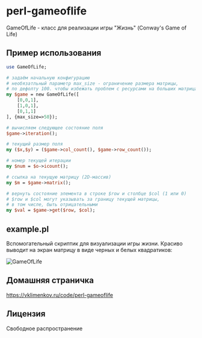 # perl-gameoflife
GameOfLife - класс для реализации игры "Жизнь" (Conway's Game of Life)
## Пример использования
```Perl
use GameOfLife;

# задаём начальную конфигурацию
# необязатльный параметр max_size - ограничение размера матрицы,
# по дефолту 100. чтобы избежать проблем с ресурсами на больших матрицах
my $game = new GameOfLife([
	[0,0,1],
	[1,0,1],
	[0,1,1]
], {max_size=>50});

# вычисляем следующее состояние поля
$game->iteration();

# текущий размер поля
my ($x,$y) = ($game->col_count(), $game->row_count());

# номер текущей итерации
my $num = $o->icount();

# ссылка на текущую матрицу (2D-массив)
my $m = $game->matrix();

# вернуть состояние элемента в строке $row и столбце $col (1 или 0)
# $row и $col могут указывать за границу текущей матрицы, 
# в том числе, быть отрицательными
my $val = $game->get($row, $col);
```
## example.pl
Вспомогательный скриптик для визуализации игры жизни.
Красиво выводит на экран матрицу в виде черных и белых квадратиков:

![GameOfLife](https://vklimenkov.ru/img/22/gameoflife1.gif "Пример работы скрипта")

## Домашняя страничка
https://vklimenkov.ru/code/perl-gameoflife

## Лицензия
Свободное распространение
